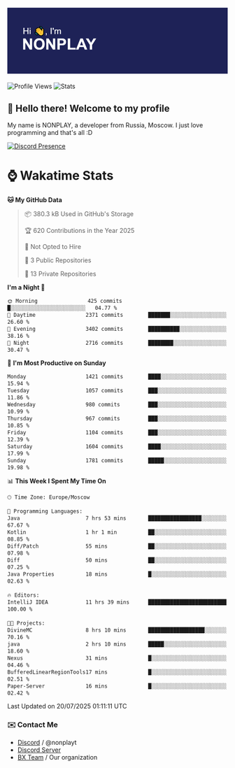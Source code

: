 ![Discord Presence](./header.png)
<br></br>
![Profile Views](https://komarev.com/ghpvc/?username=NONPLAYT&color=blue&style=for-the-badge)
![Stats](https://img.shields.io/badge/0%25-OPTIMIZED-orange?style=for-the-badge)


## :wave: Hello there! Welcome to my profile

My name is NONPLAY, a developer from Russia, Moscow. I just love programming and that's all :D

[![Discord Presence](https://lanyard.cnrad.dev/api/597087584090587177?showDisplayName=true)](https://discord.com/users/597087584090587177) 

# ⌚ Wakatime Stats

<!--START_SECTION:waka-->
**🐱 My GitHub Data** 

> 📦 380.3 kB Used in GitHub's Storage 
 > 
> 🏆 620 Contributions in the Year 2025
 > 
> 🚫 Not Opted to Hire
 > 
> 📜 3 Public Repositories 
 > 
> 🔑 13 Private Repositories 
 > 
**I'm a Night 🦉** 

```text
🌞 Morning                425 commits         █░░░░░░░░░░░░░░░░░░░░░░░░   04.77 % 
🌆 Daytime                2371 commits        ███████░░░░░░░░░░░░░░░░░░   26.60 % 
🌃 Evening                3402 commits        ██████████░░░░░░░░░░░░░░░   38.16 % 
🌙 Night                  2716 commits        ████████░░░░░░░░░░░░░░░░░   30.47 % 
```
📅 **I'm Most Productive on Sunday** 

```text
Monday                   1421 commits        ████░░░░░░░░░░░░░░░░░░░░░   15.94 % 
Tuesday                  1057 commits        ███░░░░░░░░░░░░░░░░░░░░░░   11.86 % 
Wednesday                980 commits         ███░░░░░░░░░░░░░░░░░░░░░░   10.99 % 
Thursday                 967 commits         ███░░░░░░░░░░░░░░░░░░░░░░   10.85 % 
Friday                   1104 commits        ███░░░░░░░░░░░░░░░░░░░░░░   12.39 % 
Saturday                 1604 commits        ████░░░░░░░░░░░░░░░░░░░░░   17.99 % 
Sunday                   1781 commits        █████░░░░░░░░░░░░░░░░░░░░   19.98 % 
```


📊 **This Week I Spent My Time On** 

```text
🕑︎ Time Zone: Europe/Moscow

💬 Programming Languages: 
Java                     7 hrs 53 mins       █████████████████░░░░░░░░   67.67 % 
Kotlin                   1 hr 1 min          ██░░░░░░░░░░░░░░░░░░░░░░░   08.85 % 
Diff/Patch               55 mins             ██░░░░░░░░░░░░░░░░░░░░░░░   07.98 % 
Diff                     50 mins             ██░░░░░░░░░░░░░░░░░░░░░░░   07.25 % 
Java Properties          18 mins             █░░░░░░░░░░░░░░░░░░░░░░░░   02.63 % 

🔥 Editors: 
IntelliJ IDEA            11 hrs 39 mins      █████████████████████████   100.00 % 

🐱‍💻 Projects: 
DivineMC                 8 hrs 10 mins       ██████████████████░░░░░░░   70.16 % 
java                     2 hrs 10 mins       █████░░░░░░░░░░░░░░░░░░░░   18.60 % 
Nexus                    31 mins             █░░░░░░░░░░░░░░░░░░░░░░░░   04.46 % 
BufferedLinearRegionTools17 mins             █░░░░░░░░░░░░░░░░░░░░░░░░   02.51 % 
Paper-Server             16 mins             █░░░░░░░░░░░░░░░░░░░░░░░░   02.42 % 
```


 Last Updated on 20/07/2025 01:11:11 UTC
<!--END_SECTION:waka-->

### ✉️ Contact Me

- [Discord](https://discord.com/users/597087584090587177) / @nonplayt
- [Discord Server](https://discord.gg/qNyybSSPm5)
- [BX Team](https://github.com/BX-Team) / Our organization

